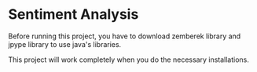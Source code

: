 # Sentiment Analysis

Before running this project, you have to download zemberek library and jpype library to use java's libraries.

This project will work completely when you do the necessary installations.
